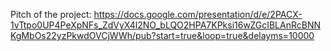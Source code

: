 Pitch of the project:
https://docs.google.com/presentation/d/e/2PACX-1vTtpo0UP4PeXpNFs_ZdVyX4l2NO_bLQO2HPA7KPksi16wZGcIBLAnRcBNNKgMbOs22yzPkwdOVCjWWh/pub?start=true&loop=true&delayms=10000
